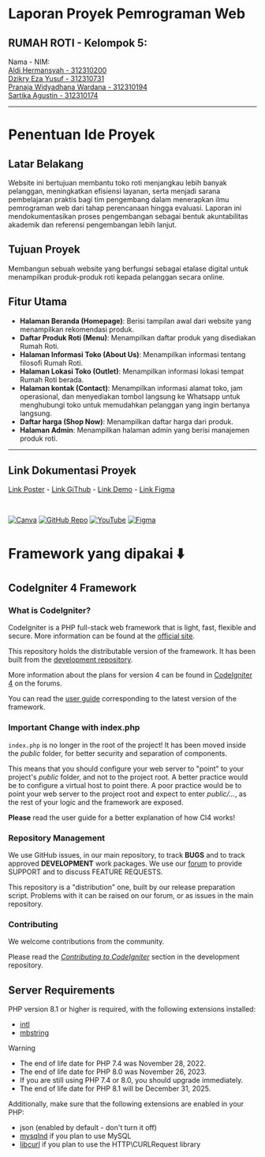 # Laporan Proyek Pemrograman Web

## RUMAH ROTI - Kelompok 5:
Nama - NIM: <br>
[Aldi Hermansyah - 312310200](https://github.com/miya3333) <br>
[Dzikry Eza Yusuf - 312310731](https://github.com/ezaaysf) <br>
[Pranaja Widyadhana Wardana - 312310194](https://github.com/Pranaa22) <br>
[Sartika Agustin - 312310174](https://github.com/sartika312310174)

---

# Penentuan Ide Proyek
## Latar Belakang
Website ini bertujuan membantu toko roti menjangkau lebih banyak pelanggan, meningkatkan efisiensi layanan, serta menjadi sarana pembelajaran praktis bagi tim pengembang dalam menerapkan ilmu pemrograman web dari tahap perencanaan hingga evaluasi. Laporan ini mendokumentasikan proses pengembangan sebagai bentuk akuntabilitas akademik dan referensi pengembangan lebih lanjut.

## Tujuan Proyek
Membangun sebuah website yang berfungsi sebagai etalase digital untuk menampilkan produk-produk roti kepada pelanggan secara online.

## Fitur Utama
* **Halaman Beranda (Homepage)**: Berisi tampilan awal dari website yang menampilkan rekomendasi produk.
* **Daftar Produk Roti (Menu)**: Menampilkan daftar produk yang disediakan Rumah Roti.
* **Halaman Informasi Toko (About Us)**: Menampilkan informasi tentang filosofi Rumah Roti.
* **Halaman Lokasi Toko (Outlet)**: Menampilkan informasi lokasi tempat Rumah Roti berada.
* **Halaman kontak (Contact)**: Menampilkan informasi alamat toko, jam operasional, dan menyediakan tombol langsung ke Whatsapp untuk menghubungi toko untuk memudahkan pelanggan yang ingin bertanya langsung.
* **Daftar harga (Shop Now)**: Menampilkan daftar harga dari produk. 
* **Halaman Admin**: Menampilkan halaman admin yang berisi manajemen produk roti.

---

## Link Dokumentasi Proyek
[Link Poster](http://bit.ly/4ktvD0Y) - 
[Link GiThub](https://github.com/miya3333/rumah-roti) - 
[Link Demo](https://youtu.be/8Z8wikrl_3A) - 
[Link Figma](https://www.figma.com/design/kfcJXoDy8FGFOzYLEEz4Ly/project_web2?node-id=0-1&t=boOK8RvDKZyYTVwC-1)

 <br>

[![Canva](https://img.shields.io/badge/Canva-Design-purple?logo=canva)](http://bit.ly/4ktvD0Y)
[![GitHub Repo](https://img.shields.io/badge/Link-GitHub-black?logo=github&logoColor=white)](https://github.com/miya3333/rumah-roti)
[![YouTube](https://img.shields.io/badge/YouTube-Video-red?logo=youtube)](https://youtu.be/8Z8wikrl_3A)
[![Figma](https://img.shields.io/badge/Figma-Design-blue?logo=figma)](https://www.figma.com/design/kfcJXoDy8FGFOzYLEEz4Ly/project_web2?node-id=0-1&t=boOK8RvDKZyYTVwC-1)

# Framework yang dipakai ⬇️
## CodeIgniter 4 Framework

### What is CodeIgniter?

CodeIgniter is a PHP full-stack web framework that is light, fast, flexible and secure.
More information can be found at the [official site](https://codeigniter.com).

This repository holds the distributable version of the framework.
It has been built from the
[development repository](https://github.com/codeigniter4/CodeIgniter4).

More information about the plans for version 4 can be found in [CodeIgniter 4](https://forum.codeigniter.com/forumdisplay.php?fid=28) on the forums.

You can read the [user guide](https://codeigniter.com/user_guide/)
corresponding to the latest version of the framework.

### Important Change with index.php

`index.php` is no longer in the root of the project! It has been moved inside the *public* folder,
for better security and separation of components.

This means that you should configure your web server to "point" to your project's *public* folder, and
not to the project root. A better practice would be to configure a virtual host to point there. A poor practice would be to point your web server to the project root and expect to enter *public/...*, as the rest of your logic and the
framework are exposed.

**Please** read the user guide for a better explanation of how CI4 works!

### Repository Management

We use GitHub issues, in our main repository, to track **BUGS** and to track approved **DEVELOPMENT** work packages.
We use our [forum](http://forum.codeigniter.com) to provide SUPPORT and to discuss
FEATURE REQUESTS.

This repository is a "distribution" one, built by our release preparation script.
Problems with it can be raised on our forum, or as issues in the main repository.

### Contributing

We welcome contributions from the community.

Please read the [*Contributing to CodeIgniter*](https://github.com/codeigniter4/CodeIgniter4/blob/develop/CONTRIBUTING.md) section in the development repository.

## Server Requirements

PHP version 8.1 or higher is required, with the following extensions installed:

- [intl](http://php.net/manual/en/intl.requirements.php)
- [mbstring](http://php.net/manual/en/mbstring.installation.php)

> [!WARNING]
> - The end of life date for PHP 7.4 was November 28, 2022.
> - The end of life date for PHP 8.0 was November 26, 2023.
> - If you are still using PHP 7.4 or 8.0, you should upgrade immediately.
> - The end of life date for PHP 8.1 will be December 31, 2025.

Additionally, make sure that the following extensions are enabled in your PHP:

- json (enabled by default - don't turn it off)
- [mysqlnd](http://php.net/manual/en/mysqlnd.install.php) if you plan to use MySQL
- [libcurl](http://php.net/manual/en/curl.requirements.php) if you plan to use the HTTP\CURLRequest library
